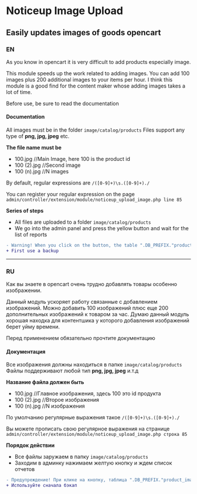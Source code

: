 # Noticeup Image Upload
## Easily updates images of goods opencart

### EN
As you know in opencart it is very difficult to add products especially image. 

This module speeds up the work related to adding images. 
You can add 100 images plus 200 additional images to your items per hour. I think this module is a good find for the content maker whose adding images takes a lot of time.

Before use, be sure to read the documentation

#### Documentation
All images must be in the folder ```image/catalog/products```
Files support any type of **png, jpg, jpeg** etc.

**The file name must be**
* 100.jpg 		  //Main Image, here 100 is the product id
* 100 (2).jpg 	//Second image
* 100 (n).jpg 	//N images

By default, regular expressions are `/([0-9]+)\s.([0-9]+)./`

You can register your regular expression on the page
```admin/controller/extension/module/noticeup_upload_image.php line 85```

**Series of steps**
* All files are uploaded to a folder `image/catalog/products`
* We go into the admin panel and press the yellow button and wait for the list of reports
```diff
- Warning! When you click on the button, the table ".DB_PREFIX."product_image is completely cleared ("TRUNCATE TABLE" .DB_PREFIX. "product_image").
+ First use a backup
```


-----

### RU
Как вы знаете в opencart очень трудно добавлять товары особенно изображении. 

Данный модуль ускоряет работу связанные с добавлением изображений. 
Можно добавить 100 изображений плюс еще 200 дополнительных изображений к товаром за час. Думаю данный модуль хорошая находка для контентшика у которого добавления изображений берет уйму времени.

Перед применением обязательно прочтите документацию

#### Документация
Все изображения должны находиться в папке ```image/catalog/products```
Файлы поддерживают любой тип **png, jpg, jpeg** и.т.д 

**Название файла должен быть**
* 100.jpg 		  //Главное изображения, здесь 100 это id продукта
* 100 (2).jpg 	//Второе изображения
* 100 (n).jpg 	//N изображения

По умолчанию регулярные выражения такое `/([0-9]+)\s.([0-9]+)./`

Вы можете прописать свою регулярное выражения на странице
```admin/controller/extension/module/noticeup_upload_image.php строка 85```

**Порядок действии**
* Все файлы заружаем в папку `image/catalog/products`
* Заходим в админку нажимаем желтую кнопку и ждем список отчетов

```diff
- Предупреждение! При клике на кнопку, таблица ".DB_PREFIX."product_image очищается полностью ("TRUNCATE TABLE ".DB_PREFIX."product_image").
+ Используйте сначала бэкап
```
